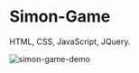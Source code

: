 # Simon-Game
HTML, CSS, JavaScript, JQuery.

![simon-game-demo](https://user-images.githubusercontent.com/24362003/168497762-e59c587a-b2ae-4f31-9707-bb38500f1d68.gif)
